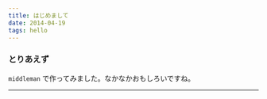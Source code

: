 ```yaml
---
title: はじめまして
date: 2014-04-19
tags: hello
---
```


<H3>とりあえず</H3>


`middleman` で作ってみました。なかなかおもしろいですね。

***
